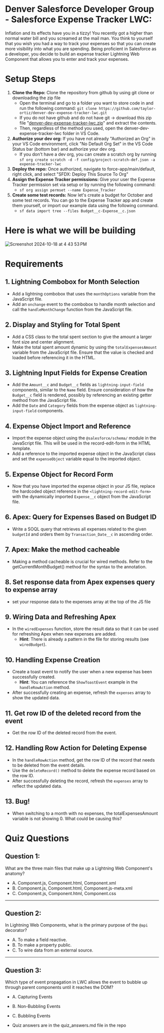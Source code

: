 # Denver Salesforce Developer Group - Salesforce Expense Tracker LWC:

Inflation and its effects have you in a tizzy! You recently got a higher than normal water bill and you screamed at the mail man. You think to yourself that you wish you had a way to track your expenses so that you can create more visibility into what you are spending. Being proficient in Salesforce as a developer, you decide to build an expense tracker Lightning Web Component that allows you to enter and track your expenses. 

# Setup Steps
1. **Clone the Repo:** Clone the repository from github by using git clone or downloading the zip file
    - Open the terminal and go to a folder you want to store code in and run the following command: ```git clone https://github.com/taylor-ortiz/denver-dev-expense-tracker-lwc.git```
    - If you do not have github and do not have git -> download this zip file "[denver-dev-expense-tracker-lwc.zip](https://github.com/taylor-ortiz/denver-dev-expense-tracker-lwc/raw/refs/heads/main/denver-dev-expense-tracker-lwc.zip)" and extract the contents.
    - Then, regardless of the method you used, open the denver-dev-expense-tracker-lwc folder in VS Code.
1. **Authorize your dev org:** If you have not already "Authorized an Org" in your VS Code environment, click "No Default Org Set" in the VS Code Status bar (bottom bar) and authorize your dev org.
    - If you don't have a dev org, you can create a scratch org by running ```sf org create scratch -d -f config/project-scratch-def.json -a expense-tracker-lwc```
1. **Deploy the repo:** Once authorized, navigate to force-app/main/default, right click, and select "SFDX: Deploy This Source To Org"
1. **Assign the Expense Tracker permissions:** Give your user the Expense Tracker permission set via setup or by running the following command:
    - ```sf org assign permset --name Expense_Tracker```
1. **Create some test records:** Now let's create a budget for October and some test records. You can go to the Expense Tracker app and create them yourself, or import our example data using the following command.
    - ```sf data import tree --files Budget__c-Expense__c.json```

# Here is what we will be building

![Screenshot 2024-10-18 at 4 43 53 PM](https://github.com/user-attachments/assets/f8e41bc5-b78e-4367-9b80-a3e8f49fa503)

# Requirements

## 1. Lightning Combobox for Month Selection
- Add a lightning combobox that uses the `monthOptions` variable from the JavaScript file.
- Add an `onchange` event to the combobox to handle month selection and call the `handleMonthChange` function from the JavaScript file.

## 2. Display and Styling for Total Spent
- Add a CSS class to the total spent section to give the amount a larger font size and center alignment.
- Make the total spent amount dynamic by using the `totalExpensesAmount` variable from the JavaScript file. Ensure that the value is checked and loaded before referencing it in the HTML.

## 3. Lightning Input Fields for Expense Creation
- Add the `Amount__c` and `Budget__c` fields as `lightning-input-field` components, similar to the `Name` field. Ensure consideration of how the `Budget__c` field is rendered, possibly by referencing an existing getter method from the JavaScript file.
- Add the `Date` and `Category` fields from the expense object as `lightning-input-field` components.

## 4. Expense Object Import and Reference
- Import the expense object using the `@salesforce/schema/` module in the JavaScript file. This will be used in the record-edit-form in the HTML template.
- Add a reference to the imported expense object in the JavaScript class and set the `expenseObject` variable equal to the imported object.

## 5. Expense Object for Record Form
- Now that you have imported the expense object in your JS file, replace the hardcoded object reference in the `<lightning-record-edit-form>` with the dynamically imported `Expense__c` object from the JavaScript file.

## 6. Apex: Query for Expenses Based on Budget ID
- Write a SOQL query that retrieves all expenses related to the given `budgetId` and orders them by `Transaction_Date__c` in ascending order.

## 7. Apex: Make the method cacheable
- Making a method cacheable is crucial for wired methods. Refer to the getCurrentMonthBudget() method for the syntax to the annotation.

## 8. Set response data from Apex expenses query to expense array
- set your response data to the expenses array at the top of the JS file

## 9. Wiring Data and Refreshing Apex
- In the `wiredExpenses` function, store the result data so that it can be used for refreshing Apex when new expenses are added.
    - **Hint**: There is already a pattern in the file for storing results (see `wiredBudget`).

## 10. Handling Expense Creation
- Create a toast event to notify the user when a new expense has been successfully created.
    - **Hint**: You can reference the `ShowToastEvent` example in the `handleRowAction` method.
- After successfully creating an expense, refresh the `expenses` array to show the updated data.

## 11. Get row ID of the deleted record from the event
- Get the row ID of the deleted record from the event.

## 12. Handling Row Action for Deleting Expense
- In the `handleRowAction` method, get the row ID of the record that needs to be deleted from the event details.
- Use the `deleteRecord()` method to delete the expense record based on the row ID.
- After successfully deleting the record, refresh the `expenses` array to reflect the updated data.

## 13. Bug!
-  When switching to a month with no expenses, the totalExpensesAmount variable is not showing 0. What could be causing this?

# Quiz Questions

## **Question 1:**
What are the three main files that make up a Lightning Web Component's anatomy?
- A. Component.js, Component.html, Component.xml
- B. Component.js, Component.html, Component.js-meta.xml
- C. Component.js, Component.html, Component.css

---

## **Question 2:**
In Lightning Web Components, what is the primary purpose of the `@api` decorator?
- A. To make a field reactive.
- B. To make a property public.
- C. To wire data from an external source.

---

## **Question 3:**
Which type of event propagation in LWC allows the event to bubble up through parent components until it reaches the DOM?
- A. Capturing Events
- B. Non-Bubbling Events
- C. Bubbling Events

- Quiz answers are in the quiz_answers.md file in the repo
